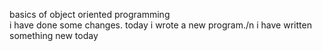 basics of object oriented programming<br/>
i have done some changes.
today i wrote a new program./n
i have written something  new today